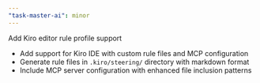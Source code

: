 ```yaml
---
"task-master-ai": minor
---
```


Add Kiro editor rule profile support

- Add support for Kiro IDE with custom rule files and MCP configuration
- Generate rule files in `.kiro/steering/` directory with markdown format
- Include MCP server configuration with enhanced file inclusion patterns